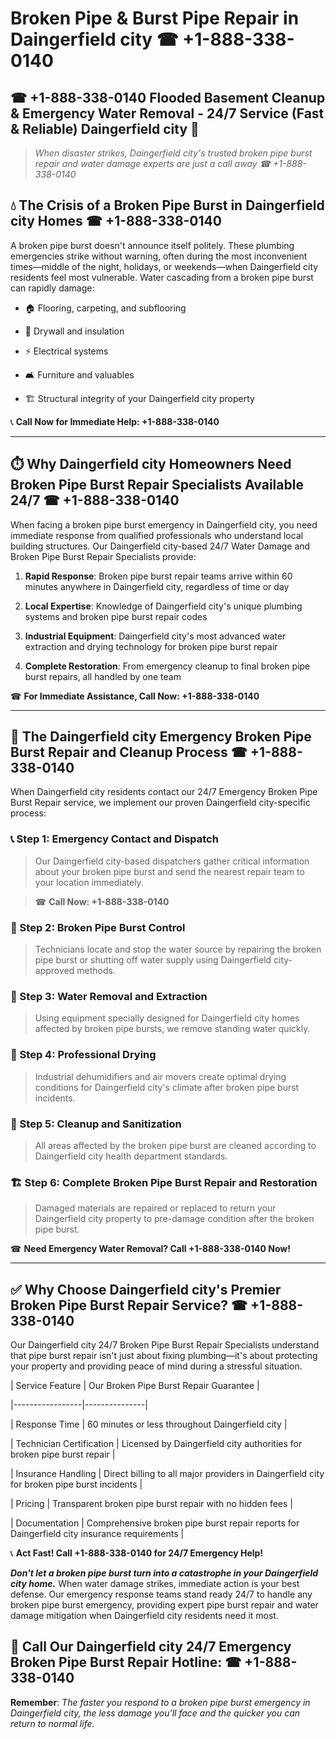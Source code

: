 # Broken Pipe & Burst Pipe Repair in Daingerfield city ☎ +1-888-338-0140  
## ☎ +1-888-338-0140 Flooded Basement Cleanup & Emergency Water Removal - 24/7 Service (Fast & Reliable) Daingerfield city 🚨  

> *When disaster strikes, Daingerfield city's trusted broken pipe burst repair and water damage experts are just a call away ☎ +1-888-338-0140*  

## 💧 The Crisis of a Broken Pipe Burst in Daingerfield city Homes ☎ +1-888-338-0140  

A broken pipe burst doesn't announce itself politely. These plumbing emergencies strike without warning, often during the most inconvenient times—middle of the night, holidays, or weekends—when Daingerfield city residents feel most vulnerable. Water cascading from a broken pipe burst can rapidly damage:  

* 🏠 Flooring, carpeting, and subflooring  
* 🧱 Drywall and insulation  
* ⚡ Electrical systems  
* 🛋️ Furniture and valuables  
* 🏗️ Structural integrity of your Daingerfield city property  

📞 **Call Now for Immediate Help: +1-888-338-0140**  

---  

## ⏱️ Why Daingerfield city Homeowners Need Broken Pipe Burst Repair Specialists Available 24/7 ☎ +1-888-338-0140  

When facing a broken pipe burst emergency in Daingerfield city, you need immediate response from qualified professionals who understand local building structures. Our Daingerfield city-based 24/7 Water Damage and Broken Pipe Burst Repair Specialists provide:  

1. **Rapid Response**: Broken pipe burst repair teams arrive within 60 minutes anywhere in Daingerfield city, regardless of time or day  
2. **Local Expertise**: Knowledge of Daingerfield city's unique plumbing systems and broken pipe burst repair codes  
3. **Industrial Equipment**: Daingerfield city's most advanced water extraction and drying technology for broken pipe burst repair  
4. **Complete Restoration**: From emergency cleanup to final broken pipe burst repairs, all handled by one team  

☎ **For Immediate Assistance, Call Now: +1-888-338-0140**  

---  

## 🔧 The Daingerfield city Emergency Broken Pipe Burst Repair and Cleanup Process ☎ +1-888-338-0140  

When Daingerfield city residents contact our 24/7 Emergency Broken Pipe Burst Repair service, we implement our proven Daingerfield city-specific process:  

### 📞 Step 1: Emergency Contact and Dispatch  
> Our Daingerfield city-based dispatchers gather critical information about your broken pipe burst and send the nearest repair team to your location immediately.  
> ☎ **Call Now: +1-888-338-0140**  

### 🚿 Step 2: Broken Pipe Burst Control  
> Technicians locate and stop the water source by repairing the broken pipe burst or shutting off water supply using Daingerfield city-approved methods.  

### 🌊 Step 3: Water Removal and Extraction  
> Using equipment specially designed for Daingerfield city homes affected by broken pipe bursts, we remove standing water quickly.  

### 💨 Step 4: Professional Drying  
> Industrial dehumidifiers and air movers create optimal drying conditions for Daingerfield city's climate after broken pipe burst incidents.  

### 🧼 Step 5: Cleanup and Sanitization  
> All areas affected by the broken pipe burst are cleaned according to Daingerfield city health department standards.  

### 🏗️ Step 6: Complete Broken Pipe Burst Repair and Restoration  
> Damaged materials are repaired or replaced to return your Daingerfield city property to pre-damage condition after the broken pipe burst.  

☎ **Need Emergency Water Removal? Call +1-888-338-0140 Now!**  

---  

## ✅ Why Choose Daingerfield city's Premier Broken Pipe Burst Repair Service? ☎ +1-888-338-0140  

Our Daingerfield city 24/7 Broken Pipe Burst Repair Specialists understand that pipe burst repair isn't just about fixing plumbing—it's about protecting your property and providing peace of mind during a stressful situation.  

| Service Feature | Our Broken Pipe Burst Repair Guarantee |  
|-----------------|---------------|  
| Response Time | 60 minutes or less throughout Daingerfield city |  
| Technician Certification | Licensed by Daingerfield city authorities for broken pipe burst repair |  
| Insurance Handling | Direct billing to all major providers in Daingerfield city for broken pipe burst incidents |  
| Pricing | Transparent broken pipe burst repair with no hidden fees |  
| Documentation | Comprehensive broken pipe burst repair reports for Daingerfield city insurance requirements |  

📞 **Act Fast! Call +1-888-338-0140 for 24/7 Emergency Help!**  

***Don't let a broken pipe burst turn into a catastrophe in your Daingerfield city home.*** When water damage strikes, immediate action is your best defense. Our emergency response teams stand ready 24/7 to handle any broken pipe burst emergency, providing expert pipe burst repair and water damage mitigation when Daingerfield city residents need it most.  

## 📱 Call Our Daingerfield city 24/7 Emergency Broken Pipe Burst Repair Hotline: ☎ +1-888-338-0140  

**Remember**: *The faster you respond to a broken pipe burst emergency in Daingerfield city, the less damage you'll face and the quicker you can return to normal life.*